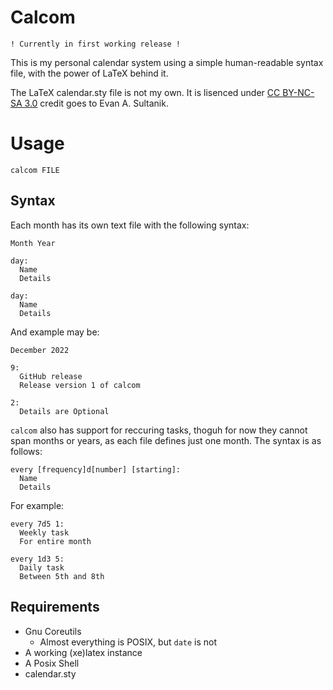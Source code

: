 # Calcom

```
! Currently in first working release !
```

This is my personal calendar system using a simple human-readable syntax file, with the power of LaTeX behind it.

The LaTeX calendar.sty file is not my own. It is lisenced under [CC BY-NC-SA 3.0](https://creativecommons.org/licenses/by-nc-sa/3.0/) credit goes to Evan A. Sultanik.


# Usage

`calcom FILE`

## Syntax
Each month has its own text file with the following syntax:

```
Month Year

day:
  Name
  Details
  
day:
  Name
  Details
```

And example may be:

```
December 2022

9:
  GitHub release
  Release version 1 of calcom

2:
  Details are Optional

```

`calcom` also has support for reccuring tasks, thoguh for now they cannot span months or years, as each file defines just one month.
The syntax is as follows:

```
every [frequency]d[number] [starting]:
  Name
  Details

```

For example:
```
every 7d5 1:
  Weekly task
  For entire month
  
every 1d3 5:
  Daily task
  Between 5th and 8th
```

## Requirements
- Gnu Coreutils
  + Almost everything is POSIX, but `date` is not
- A working (xe)latex instance
- A Posix Shell
- calendar.sty


